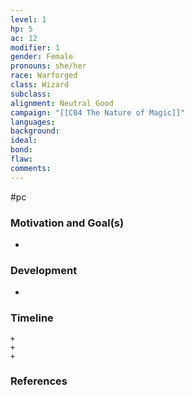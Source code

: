 ```yaml
---
level: 1
hp: 5
ac: 12
modifier: 1
gender: Female
pronouns: she/her
race: Warforged
class: Wizard
subclass: 
alignment: Neutral Good
campaign: "[[C04 The Nature of Magic]]"
languages: 
background: 
ideal: 
bond: 
flaw: 
comments:
---
```

 #pc 



### Motivation and Goal(s)

- 

### Development

- 

### Timeline

```timeline
+
+
+
```

### References
